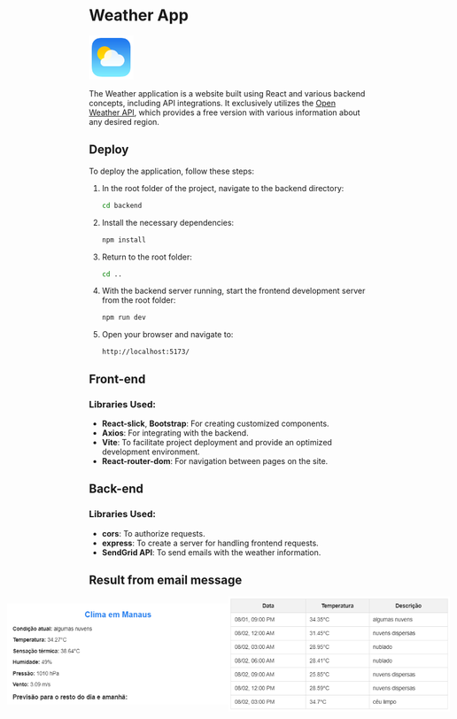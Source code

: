 # Weather App

<img src="./src/assets/img/pngegg.png" height="80" width="80">

The Weather application is a website built using React and various backend concepts, including API integrations. It exclusively utilizes the [Open Weather API](https://openweathermap.org/api), which provides a free version with various information about any desired region.

## Deploy
To deploy the application, follow these steps:

1. In the root folder of the project, navigate to the backend directory:
    ```bash
    cd backend
    ```
2. Install the necessary dependencies:
    ```bash
    npm install
    ```
3. Return to the root folder:
    ```bash
    cd ..
    ```
4. With the backend server running, start the frontend development server from the root folder:
    ```bash
    npm run dev
    ```
5. Open your browser and navigate to:
    ```
    http://localhost:5173/
    ```

## Front-end
### Libraries Used:
- **React-slick**, **Bootstrap**: For creating customized components.
- **Axios**: For integrating with the backend.
- **Vite**: To facilitate project deployment and provide an optimized development environment.
- **React-router-dom**: For navigation between pages on the site.

## Back-end
### Libraries Used:
- **cors**: To authorize requests.
- **express**: To create a server for handling frontend requests.
- **SendGrid API**: To send emails with the weather information.

###

## Result from email message
<div style="display: flex; justify-content: center; align-items: center;">
    <img src="src/assets/email/headerEmailMessage.png" alt="Body from email message with the information about weather" style="width: 100%; max-width: 400px; height: auto;"/>
    <img src="src/assets/email/bodyEmailMessage.png" alt="Body from email message with the information about weather" style="width: 100%; max-width: 400px; height: auto;"/>
</div>
